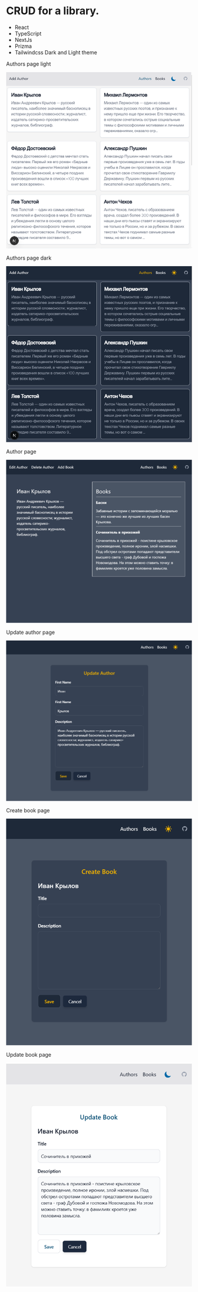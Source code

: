 # CRUD for a library.

- React
- TypeScript
- NextJs
- Prizma
- Tailwindcss Dark and Light theme

Authors page light

![light page](https://github.com/Pimenova-N/nextjs-app/blob/main/public/light.png)

Authors page dark

![dark page](https://github.com/Pimenova-N/nextjs-app/blob/main/public/dark.png)

Author page

![Author page](https://github.com/Pimenova-N/nextjs-app/blob/main/public/author.png)

Update author page

![Update page](https://github.com/Pimenova-N/nextjs-app/blob/main/public/update_author.png)

Create book page

![Update page](https://github.com/Pimenova-N/nextjs-app/blob/main/public/create_book.png)

Update book page

![Update page](https://github.com/Pimenova-N/nextjs-app/blob/main/public/update_book.png)
